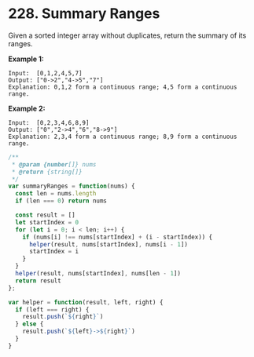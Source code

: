 # 228. Summary Ranges

Given a sorted integer array without duplicates, return the summary of its ranges.

**Example 1:**
```
Input:  [0,1,2,4,5,7]
Output: ["0->2","4->5","7"]
Explanation: 0,1,2 form a continuous range; 4,5 form a continuous range.
```

**Example 2:**
```
Input:  [0,2,3,4,6,8,9]
Output: ["0","2->4","6","8->9"]
Explanation: 2,3,4 form a continuous range; 8,9 form a continuous range.
```

```javascript
/**
 * @param {number[]} nums
 * @return {string[]}
 */
var summaryRanges = function(nums) {
  const len = nums.length
  if (len === 0) return nums

  const result = []
  let startIndex = 0
  for (let i = 0; i < len; i++) {
    if (nums[i] !== nums[startIndex] + (i - startIndex)) {
      helper(result, nums[startIndex], nums[i - 1])
      startIndex = i
    }
  }
  helper(result, nums[startIndex], nums[len - 1])
  return result
};

var helper = function(result, left, right) {
  if (left === right) {
    result.push(`${right}`)
  } else {
    result.push(`${left}->${right}`)
  }
}
```
